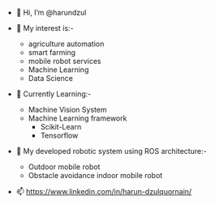 - 👋 Hi, I’m @harundzul

- 👀 My interest is:-
  - agriculture automation
  - smart farming
  - mobile robot services
  - Machine Learning
  - Data Science

- 🎯 Currently Learning:-
  - Machine Vision System
  - Machine Learning framework
    - Scikit-Learn
    - Tensorflow
 
- 💞️ My developed robotic system using ROS architecture:-
  - Outdoor mobile robot
  - Obstacle avoidance indoor mobile robot
 
- 📫 https://www.linkedin.com/in/harun-dzulquornain/ 

<!---
harundzul/harundzul is a ✨ special ✨ repository because its `README.md` (this file) appears on your GitHub profile.
You can click the Preview link to take a look at your changes.
--->
